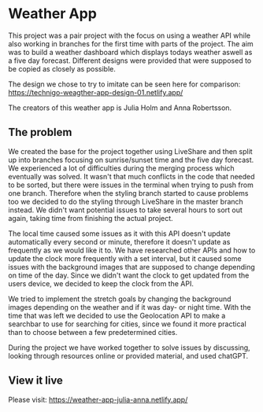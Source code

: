 # Weather App

This project was a pair project with the focus on using a weather API while also working in branches for the first time with parts of the project. The aim was to build a weather dashboard which displays todays weather aswell as a five day forecast. Different designs were provided that were supposed to be copied as closely as possible.

The design we chose to try to imitate can be seen here for comparison: https://technigo-weagther-app-design-01.netlify.app/

The creators of this weather app is Julia Holm and Anna Robertsson.

## The problem

We created the base for the project together using LiveShare and then split up into branches focusing on sunrise/sunset time and the five day forecast. We experienced a lot of difficulties during the merging process which eventually was solved. It wasn't that much conflicts in the code that needed to be sorted, but there were issues in the terminal when trying to push from one branch. Therefore when the styling branch started to cause problems too we decided to do the styling through LiveShare in the master branch instead. We didn't want potential issues to take several hours to sort out again, taking time from finishing the actual project.

The local time caused some issues as it with this API doesn't update automatically every second or minute, therefore it doesn't update as frequently as we would like it to. We have researched other APIs and how to update the clock more frequently with a set interval, but it caused some issues with the background images that are supposed to change depending on time of the day. Since we didn't want the clock to get updated from the users device, we decided to keep the clock from the API.

We tried to implement the stretch goals by changing the background images depending on the weather and if it was day- or night time. With the time that was left we decided to use the Geolocation API to make a searchbar to use for searching for cities, since we found it more practical than to choose between a few predetermined cities.

During the project we have worked together to solve issues by discussing, looking through resources online or provided material, and used chatGPT.

## View it live

Please visit: https://weather-app-julia-anna.netlify.app/

